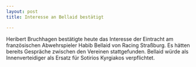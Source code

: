 ```yaml
---
layout: post
title: Interesse an Bellaid bestätigt

---
```


Heribert Bruchhagen bestätigte heute das Interesse der Eintracht am französischen Abwehrspieler Habib Bellaid von Racing Straßburg. Es hätten bereits Gespräche zwischen den Vereinen stattgefunden. Bellaid würde als Innenverteidiger als Ersatz für Sotirios Kyrgiakos verpflichtet.


